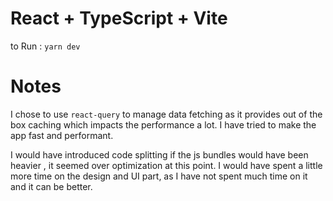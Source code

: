 # React + TypeScript + Vite
   
   to Run : `yarn dev` 

# Notes 

   I chose to use `react-query` to manage data fetching as it provides out of the box caching which impacts the performance a lot.
   I have tried to make the app fast and performant.

   I would have introduced code splitting if the js bundles would have been heavier , it seemed over optimization at this point.
   I would have spent a little more time on the design and UI part, as I have not spent much time on it and it can be better.
